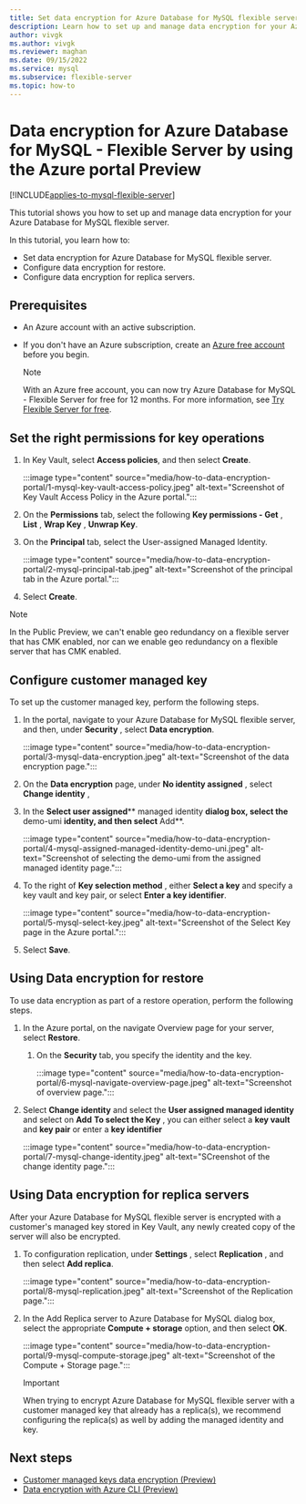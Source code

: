 ```yaml
---
title: Set data encryption for Azure Database for MySQL flexible server by using the Azure portal Preview
description: Learn how to set up and manage data encryption for your Azure Database for MySQL - Flexible Server using Azure portal.
author: vivgk
ms.author: vivgk
ms.reviewer: maghan
ms.date: 09/15/2022
ms.service: mysql
ms.subservice: flexible-server
ms.topic: how-to
---
```


# Data encryption for Azure Database for MySQL - Flexible Server by using the Azure portal Preview

[!INCLUDE[applies-to-mysql-flexible-server](../includes/applies-to-mysql-flexible-server.md)]

This tutorial shows you how to set up and manage data encryption for your Azure Database for MySQL flexible server.

In this tutorial, you learn how to:

- Set data encryption for Azure Database for MySQL flexible server.
- Configure data encryption for restore.
- Configure data encryption for replica servers.

## Prerequisites

- An Azure account with an active subscription.
- If you don't have an Azure subscription, create an [Azure free account](https://azure.microsoft.com/free) before you begin.
 
    > [!Note]
    > With an Azure free account, you can now try Azure Database for MySQL - Flexible Server for free for 12 months. For more information, see [Try Flexible Server for free](how-to-deploy-on-azure-free-account.md).

## Set the right permissions for key operations

1. In Key Vault, select **Access policies**, and then select **Create**.

    :::image type="content" source="media/how-to-data-encryption-portal/1-mysql-key-vault-access-policy.jpeg" alt-text="Screenshot of Key Vault Access Policy in the Azure portal.":::

2. On the **Permissions** tab, select the following **Key permissions - Get** , **List** , **Wrap Key** , **Unwrap Key**.

3. On the **Principal** tab, select the User-assigned Managed Identity.
  
    :::image type="content" source="media/how-to-data-encryption-portal/2-mysql-principal-tab.jpeg" alt-text="Screenshot of the principal tab in the Azure portal.":::

4. Select **Create**.

> [!Note]
> In the Public Preview, we can't enable geo redundancy on a flexible server that has CMK enabled, nor can we enable geo redundancy on a flexible server that has CMK enabled. 

## Configure customer managed key

To set up the customer managed key, perform the following steps.

1. In the portal, navigate to your Azure Database for MySQL flexible server, and then, under **Security** , select **Data encryption**.

    :::image type="content" source="media/how-to-data-encryption-portal/3-mysql-data-encryption.jpeg" alt-text="Screenshot of the data encryption page.":::

2. On the **Data encryption** page, under **No identity assigned** , select **Change identity** ,

3. In the **Select user assigned**** managed identity **dialog box, select the** demo-umi **identity, and then select** Add**.

    :::image type="content" source="media/how-to-data-encryption-portal/4-mysql-assigned-managed-identity-demo-uni.jpeg" alt-text="Screenshot of selecting the demo-umi from the assigned managed identity page.":::

4. To the right of **Key selection method** , either **Select a key** and specify a key vault and key pair, or select **Enter a key identifier**.

    :::image type="content" source="media/how-to-data-encryption-portal/5-mysql-select-key.jpeg" alt-text="Screenshot of the Select Key page in the Azure portal.":::

5. Select **Save**.

## Using Data encryption for restore

To use data encryption as part of a restore operation, perform the following steps.

1. In the Azure portal, on the navigate Overview page for your server, select **Restore**.
    1. On the **Security** tab, you specify the identity and the key.

        :::image type="content" source="media/how-to-data-encryption-portal/6-mysql-navigate-overview-page.jpeg" alt-text="Screenshot of overview page.":::

2. Select **Change identity** and select the **User assigned managed identity** and select on **Add**
**To select the Key** , you can either select a **key vault** and **key pair** or enter a **key identifier**

    :::image type="content" source="media/how-to-data-encryption-portal/7-mysql-change-identity.jpeg" alt-text="SCreenshot of the change identity page.":::

## Using Data encryption for replica servers

After your Azure Database for MySQL flexible server is encrypted with a customer's managed key stored in Key Vault, any newly created copy of the server will also be encrypted.

1. To configuration replication, under **Settings** , select **Replication** , and then select **Add replica**.

    :::image type="content" source="media/how-to-data-encryption-portal/8-mysql-replication.jpeg" alt-text="Screenshot of the Replication page.":::

2. In the Add Replica server to Azure Database for MySQL dialog box, select the appropriate **Compute + storage** option, and then select **OK**.

    :::image type="content" source="media/how-to-data-encryption-portal/9-mysql-compute-storage.jpeg" alt-text="Screenshot of the Compute + Storage page.":::

    > [!Important]
    > When trying to encrypt Azure Database for MySQL flexible server with a customer managed key that already has a replica(s), we recommend configuring the replica(s) as well by adding the managed identity and key.

## Next steps

- [Customer managed keys data encryption (Preview)](concepts-customer-managed-key.md)
- [Data encryption with Azure CLI (Preview)](how-to-data-encryption-cli.md)
